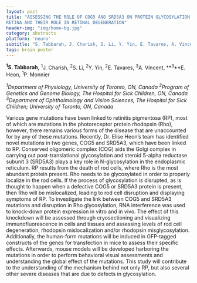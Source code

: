 ```yaml
---
layout: post
title: "ASSESSING THE ROLE OF COG5 AND SRD5A3 ON PROTEIN GLYCOSYLATION IN THE
RETINA AND THEIR ROLE IN RETINAL DEGENERATION"
header-img: "img/home-bg.jpg"
category: abstracts
platform: 'neuro'
subtitle: "S. Tabbarah, J. Charish, S. Li, Y. Yin, E. Tavares, A. Vincent, E. Heon, P. Monnier"
tags: brain poster
---
```

**<sup>1</sup>S. Tabbarah,** <sup>1</sup>J. Charish, <sup>2</sup>S. Li, <sup>2</sup>Y. Yin, <sup>2</sup>E. Tavares,
<sup>3</sup>A. Vincent, **<sup>3</sup>**E. Heon, <sup>1</sup>P. Monnier

_<sup>1</sup>Department of Physiology, University of Toronto, ON, Canada
<sup>2</sup>Program of Genetics and Genome Biology, The Hospital for Sick
Children, ON, Canada
<sup>3</sup>Department of Ophthalmology and Vision Sciences, The Hospital for
Sick Children; University of Toronto, ON, Canada_

Various gene mutations have been linked to retinitis pigmentosa (RP),
most of which are mutations in the photoreceptor protein rhodopsin
(Rho), however, there remains various forms of the disease that are
unaccounted for by any of these mutations. Recently, Dr. Elise Heon’s
team has identified novel mutations in two genes, COG5 and SRD5A3, which
have been linked to RP. Conserved oligomeric complex (COG) aids the
Golgi complex in carrying out post-translational glycosylation and
steroid 5-alpha reductase subunit 3 (SRD5A3) plays a key role in
N-glycosylation in the endoplasmic reticulum. RP results from the death
of rod cells, where Rho is the most abundant protein present. Rho needs
to be glycosylated in order to properly localize in the rod cells. If
the process of glycosylation is disrupted, as is thought to happen when
a defective COG5 or SRD5A3 protein is present, then Rho will be
mislocalized, leading to rod cell disruption and displaying symptoms of
RP. To investigate the link between COG5 and SRD5A3 mutations and
disruption in Rho glycosylation, RNA interference was used to knock-down
protein expression in vitro and in vivo. The effect of this knockdown
will be assessed through cryosectioning and visualizing
immunofluorescence in cells and tissues and assessing levels of rod cell
degeneration, rhodopsin mislocalization and/or rhodopsin
misglycosylation. Additionally, the human-form mutations will be induced
in GFP-tagged constructs of the genes for transfection in mice to assess
their specific effects. Afterwards, mouse models will be developed
harboring the mutations in order to perform behavioral visual
assessments and understanding the global effect of the mutations. This
study will contribute to the understanding of the mechanism behind not
only RP, but also several other severe diseases that are due to defects
in glycosylation.
